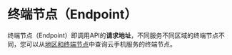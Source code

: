 # 终端节点（Endpoint）<a name="ZH-CN_TOPIC_0173244476"></a>

终端节点（Endpoint）即调用API的**请求地址**，不同服务不同区域的终端节点不同，您可以从[地区和终端节点](https://developer.huaweicloud.com/endpoint?CPH)中查询云手机服务的终端节点。

